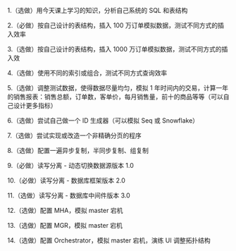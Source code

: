 1.（选做）用今天课上学习的知识，分析自己系统的 SQL 和表结构

2.（必做）按自己设计的表结构，插入 100 万订单模拟数据，测试不同方式的插入效率

3.（选做）按自己设计的表结构，插入 1000 万订单模拟数据，测试不同方式的插入效

4.（选做）使用不同的索引或组合，测试不同方式查询效率

5.（选做）调整测试数据，使得数据尽量均匀，模拟 1 年时间内的交易，计算一年的销售报表：销售总额，订单数，客单价，每月销售量，前十的商品等等（可以自己设计更多指标）

6.（选做）尝试自己做一个 ID 生成器（可以模拟 Seq 或 Snowflake）

7.（选做）尝试实现或改造一个非精确分页的程序

8.（选做）配置一遍异步复制，半同步复制、组复制

9.（必做）读写分离 - 动态切换数据源版本 1.0

10.（必做）读写分离 - 数据库框架版本 2.0

11.（选做）读写分离 - 数据库中间件版本 3.0

12.（选做）配置 MHA，模拟 master 宕机

13.（选做）配置 MGR，模拟 master 宕机

14.（选做）配置 Orchestrator，模拟 master 宕机，演练 UI 调整拓扑结构